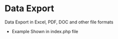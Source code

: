 # Data Export
Data Export in Excel, PDF, DOC and other file formats

* Example Shown in index.php file